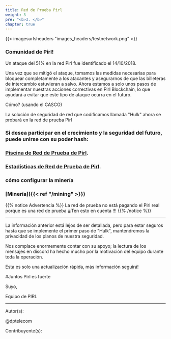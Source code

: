 ```yaml
---
title: Red de Prueba Pirl 
weight: 3
pre: "<b>3. </b>"
chapter: true
---
```


{{< imagesurlsheaders "images_headers/testnetwork.png"  >}}



### Comunidad de Pirl!

Un ataque del 51% en la red Pirl fue identificado el 14/10/2018.

Una vez que se mitigó el ataque, tomamos las medidas necesarias para bloquear completamente a los atacantes y asegurarnos de que las billeteras de intercambio estuvieran a salvo.
Ahora estamos a solo unos pasos de implementar nuestras acciones correctivas en Pirl Blockchain, lo que ayudará a evitar que este tipo de ataque ocurra en el futuro.

Cómo? (usando el CASCO)

La solución de seguridad de red que codificamos llamada "Hulk" ahora se probará en la red de prueba Pirl


### Si desea participar en el crecimiento y la seguridad del futuro, puede unirse con su poder hash:


### [Piscina de Red de Prueba de Pirl](http://testnetpool.pirl.io/#/ "PirlTestNetwork Pool").


### [Estadísticas de Red de Prueba de Pirl](http://devstats.pirl.io/ "PirlTestNetwork Stats").




### cómo configurar la minería


### [Minería]({{< ref "/mining" >}})


{{% notice Advertencia %}}
La red de prueba no está pagando el Pirl real porque es una red de prueba ¡¡¡Ten esto en cuenta !!!
{{% /notice %}}




-------------------------------------------------------------------------------------------------------------------------------------------------------------------------------------------------------------------------------------

La información anterior está lejos de ser detallada, pero para estar seguros hasta que se implemente el primer paso de "Hulk", mantendremos la privacidad de los planos de nuestra seguridad.

Nos complace enormemente contar con su apoyo; la lectura de los mensajes en discord ha hecho mucho por la motivación del equipo durante toda la operación.

Esta es solo una actualización rápida, más información seguirá!



#Juntos Pirl es fuerte



Suyo,

Equipo de PIRL


---
Autor(s):  

@dptelecom  

Contribuyente(s):
